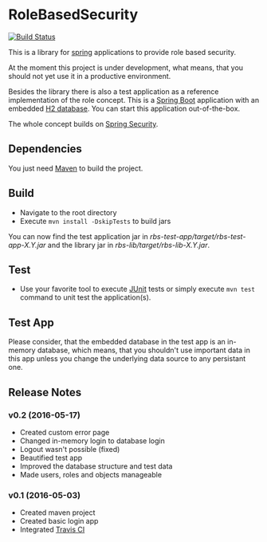 # RoleBasedSecurity

[![Build Status](https://travis-ci.org/lukaswerner/RoleBasedSecurity.svg?branch=master)](https://travis-ci.org/lukaswerner/RoleBasedSecurity)

This is a library for [spring](https://spring.io/sp) applications to provide role based security.

At the moment this project is under development, what means, that you should
not yet use it in a productive environment.

Besides the library there is also a test application as a reference
implementation of the role concept. This is a [Spring Boot](http://projects.spring.io/spring-boot/) application with an
embedded [H2 database](http://www.h2database.com/html/main.html). You can start this application out-of-the-box.

The whole concept builds on [Spring Security](http://projects.spring.io/spring-security/).

## Dependencies
You just need [Maven](http://maven.apache.org/) to build the project.

## Build
- Navigate to the root directory
- Execute `mvn install -DskipTests` to build jars

You can now find the test application jar in *rbs-test-app/target/rbs-test-app-X.Y.jar*
and the library jar in *rbs-lib/target/rbs-lib-X.Y.jar*.

## Test
- Use your favorite tool to execute [JUnit](http://junit.org/junit4/) tests or
simply execute `mvn test` command to unit test the application(s).

## Test App
Please consider, that the embedded database in the test app is an in-memory database,
which means, that you shouldn't use important data in this app unless you change
the underlying data source to any persistant one.

## Release Notes

### v0.2 (2016-05-17)
- Created custom error page
- Changed in-memory login to database login
- Logout wasn't possible (fixed)
- Beautified test app
- Improved the database structure and test data
- Made users, roles and objects manageable

### v0.1 (2016-05-03)
- Created maven project
- Created basic login app
- Integrated [Travis CI](https://travis-ci.org/)
